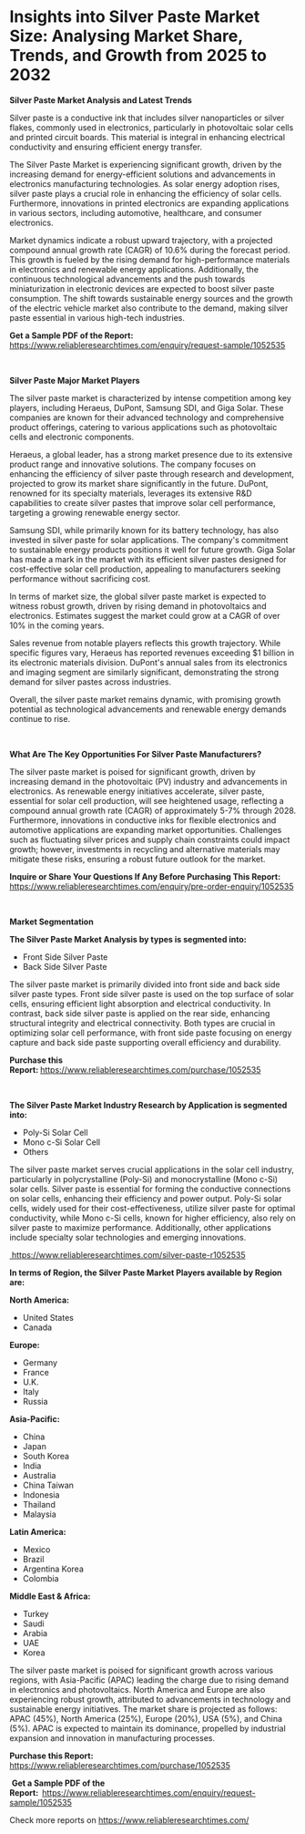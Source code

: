 <p><h1>Insights into Silver Paste Market Size: Analysing Market Share, Trends, and Growth from 2025 to 2032</h1></p><p><strong>Silver Paste Market Analysis and Latest Trends</strong></p>
<p><p>Silver paste is a conductive ink that includes silver nanoparticles or silver flakes, commonly used in electronics, particularly in photovoltaic solar cells and printed circuit boards. This material is integral in enhancing electrical conductivity and ensuring efficient energy transfer.</p><p>The Silver Paste Market is experiencing significant growth, driven by the increasing demand for energy-efficient solutions and advancements in electronics manufacturing technologies. As solar energy adoption rises, silver paste plays a crucial role in enhancing the efficiency of solar cells. Furthermore, innovations in printed electronics are expanding applications in various sectors, including automotive, healthcare, and consumer electronics.</p><p>Market dynamics indicate a robust upward trajectory, with a projected compound annual growth rate (CAGR) of 10.6% during the forecast period. This growth is fueled by the rising demand for high-performance materials in electronics and renewable energy applications. Additionally, the continuous technological advancements and the push towards miniaturization in electronic devices are expected to boost silver paste consumption. The shift towards sustainable energy sources and the growth of the electric vehicle market also contribute to the demand, making silver paste essential in various high-tech industries.</p></p>
<p><strong>Get a Sample PDF of the Report:&nbsp;</strong> <a href="https://www.reliableresearchtimes.com/enquiry/request-sample/1052535?utm_campaign=2720&utm_medium=2&utm_source=Github&utm_content=ia&utm_term=01042025&utm_id=silver-paste">https://www.reliableresearchtimes.com/enquiry/request-sample/1052535</a></p>
<p>&nbsp;</p>
<p><strong>Silver Paste Major Market Players</strong></p>
<p><p>The silver paste market is characterized by intense competition among key players, including Heraeus, DuPont, Samsung SDI, and Giga Solar. These companies are known for their advanced technology and comprehensive product offerings, catering to various applications such as photovoltaic cells and electronic components.</p><p>Heraeus, a global leader, has a strong market presence due to its extensive product range and innovative solutions. The company focuses on enhancing the efficiency of silver paste through research and development, projected to grow its market share significantly in the future. DuPont, renowned for its specialty materials, leverages its extensive R&D capabilities to create silver pastes that improve solar cell performance, targeting a growing renewable energy sector.</p><p>Samsung SDI, while primarily known for its battery technology, has also invested in silver paste for solar applications. The company's commitment to sustainable energy products positions it well for future growth. Giga Solar has made a mark in the market with its efficient silver pastes designed for cost-effective solar cell production, appealing to manufacturers seeking performance without sacrificing cost.</p><p>In terms of market size, the global silver paste market is expected to witness robust growth, driven by rising demand in photovoltaics and electronics. Estimates suggest the market could grow at a CAGR of over 10% in the coming years.</p><p>Sales revenue from notable players reflects this growth trajectory. While specific figures vary, Heraeus has reported revenues exceeding $1 billion in its electronic materials division. DuPont's annual sales from its electronics and imaging segment are similarly significant, demonstrating the strong demand for silver pastes across industries.</p><p>Overall, the silver paste market remains dynamic, with promising growth potential as technological advancements and renewable energy demands continue to rise.</p></p>
<p>&nbsp;</p>
<p><strong>What Are The Key Opportunities For Silver Paste Manufacturers?</strong></p>
<p><p>The silver paste market is poised for significant growth, driven by increasing demand in the photovoltaic (PV) industry and advancements in electronics. As renewable energy initiatives accelerate, silver paste, essential for solar cell production, will see heightened usage, reflecting a compound annual growth rate (CAGR) of approximately 5-7% through 2028. Furthermore, innovations in conductive inks for flexible electronics and automotive applications are expanding market opportunities. Challenges such as fluctuating silver prices and supply chain constraints could impact growth; however, investments in recycling and alternative materials may mitigate these risks, ensuring a robust future outlook for the market.</p></p>
<p><strong>Inquire or Share Your Questions If Any Before Purchasing This Report:</strong> <a href="https://www.reliableresearchtimes.com/enquiry/pre-order-enquiry/1052535?utm_campaign=2720&utm_medium=2&utm_source=Github&utm_content=ia&utm_term=01042025&utm_id=silver-paste">https://www.reliableresearchtimes.com/enquiry/pre-order-enquiry/1052535</a></p>
<p>&nbsp;</p>
<p><strong>Market Segmentation</strong></p>
<p><strong>The Silver Paste Market Analysis by types is segmented into:</strong></p>
<p><ul><li>Front Side Silver Paste</li><li>Back Side Silver Paste</li></ul></p>
<p><p>The silver paste market is primarily divided into front side and back side silver paste types. Front side silver paste is used on the top surface of solar cells, ensuring efficient light absorption and electrical conductivity. In contrast, back side silver paste is applied on the rear side, enhancing structural integrity and electrical connectivity. Both types are crucial in optimizing solar cell performance, with front side paste focusing on energy capture and back side paste supporting overall efficiency and durability.</p></p>
<p><strong>Purchase this Report:&nbsp;</strong><a href="https://www.reliableresearchtimes.com/purchase/1052535?utm_campaign=2720&utm_medium=2&utm_source=Github&utm_content=ia&utm_term=01042025&utm_id=silver-paste">https://www.reliableresearchtimes.com/purchase/1052535</a></p>
<p>&nbsp;</p>
<p><strong>The Silver Paste Market Industry Research by Application is segmented into:</strong></p>
<p><ul><li>Poly-Si Solar Cell</li><li>Mono c-Si Solar Cell</li><li>Others</li></ul></p>
<p><p>The silver paste market serves crucial applications in the solar cell industry, particularly in polycrystalline (Poly-Si) and monocrystalline (Mono c-Si) solar cells. Silver paste is essential for forming the conductive connections on solar cells, enhancing their efficiency and power output. Poly-Si solar cells, widely used for their cost-effectiveness, utilize silver paste for optimal conductivity, while Mono c-Si cells, known for higher efficiency, also rely on silver paste to maximize performance. Additionally, other applications include specialty solar technologies and emerging innovations.</p></p>
<p><a href="https://www.reliableresearchtimes.com/silver-paste-r1052535?utm_campaign=2720&utm_medium=2&utm_source=Github&utm_content=ia&utm_term=01042025&utm_id=silver-paste">&nbsp;https://www.reliableresearchtimes.com/silver-paste-r1052535</a></p>
<p><strong>In terms of Region, the Silver Paste Market Players available by Region are:</strong></p>
<p>
    <p> <strong> North America: </strong>
        <ul>
            <li>United States</li>
            <li>Canada</li>
        </ul>
        </p> 
    <p> <strong> Europe: </strong>
        <ul>
            <li>Germany</li>
            <li>France</li>
            <li>U.K.</li>
            <li>Italy</li>
            <li>Russia</li>
        </ul>
        </p> 
    <p> <strong> Asia-Pacific: </strong>
        <ul>
            <li>China</li>
            <li>Japan</li>
            <li>South Korea</li>
            <li>India</li>
            <li>Australia</li>
            <li>China Taiwan</li>
            <li>Indonesia</li>
            <li>Thailand</li>
            <li>Malaysia</li>
        </ul>
        </p> 
    <p> <strong> Latin America: </strong>
        <ul>
            <li>Mexico</li>
            <li>Brazil</li>
            <li>Argentina Korea</li>
            <li>Colombia</li>
        </ul>
        </p> 
    <p> <strong> Middle East & Africa: </strong>
        <ul>
            <li>Turkey</li>
            <li>Saudi</li>
            <li>Arabia</li>
            <li>UAE</li>
            <li>Korea</li>
        </ul>
    </p>
    </p>
<p><p>The silver paste market is poised for significant growth across various regions, with Asia-Pacific (APAC) leading the charge due to rising demand in electronics and photovoltaics. North America and Europe are also experiencing robust growth, attributed to advancements in technology and sustainable energy initiatives. The market share is projected as follows: APAC (45%), North America (25%), Europe (20%), USA (5%), and China (5%). APAC is expected to maintain its dominance, propelled by industrial expansion and innovation in manufacturing processes.</p></p>
<p><strong>Purchase this Report: </strong><a href="https://www.reliableresearchtimes.com/purchase/1052535?utm_campaign=2720&utm_medium=2&utm_source=Github&utm_content=ia&utm_term=01042025&utm_id=silver-paste">https://www.reliableresearchtimes.com/purchase/1052535</a></p>
<p>&nbsp;<strong>Get a Sample PDF of the Report:&nbsp;&nbsp;</strong><a href="https://www.reliableresearchtimes.com/enquiry/request-sample/1052535?utm_campaign=2720&utm_medium=2&utm_source=Github&utm_content=ia&utm_term=01042025&utm_id=silver-paste">https://www.reliableresearchtimes.com/enquiry/request-sample/1052535</a></p>
<p><strong></strong></p>
<p>Check more reports on <a href="https://www.reliableresearchtimes.com/?utm_campaign=2720&utm_medium=2&utm_source=Github&utm_content=ia&utm_term=01042025&utm_id=silver-paste">https://www.reliableresearchtimes.com/</a></p>